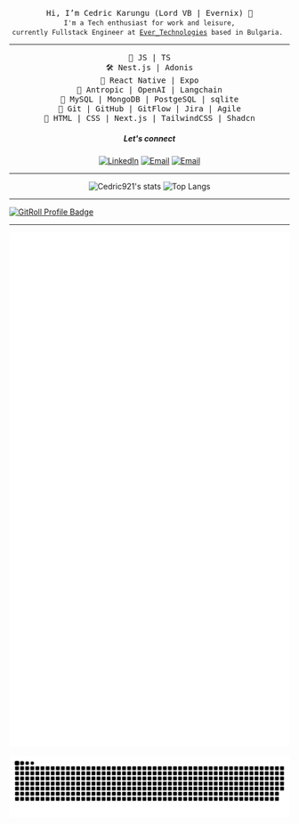 <p align="center">
  <samp> Hi, I’m Cedric Karungu (Lord VB | Evernix) 👋 </samp><br />
  <code><samp>I'm a Tech enthusiast for work and leisure,</samp></code><br />
  <code><samp>currently Fullstack Engineer at <a href="https://ever.tech/">Ever_Technologies</a> based in Bulgaria. </samp></code>
</p>

<!-- <p align="center">
  <samp>I love: <samp><br />  
  <samp>👨‍👩‍👦‍👦 my family !</samp><br />
  <samp>👨‍💻 coding </samp><br />
  <samp> 🎧 music </samp><br />
  <samp> 🗺 traveling </samp><br />
  <samp>... and basically learning anything. </samp><br />
</p> -->

<hr /> 

<p align="center">
  <samp>🔑 JS | TS </samp><br />
  <samp>🛠 Nest.js | Adonis </samp><br />
  <samp>📱 React Native | Expo </samp><br />
  <samp>🤖 Antropic | OpenAI | Langchain </samp><br />
  <samp>💾 MySQL | MongoDB | PostgeSQL | sqlite </samp><br />
  <samp>🧰 Git | GitHub | GitFlow | Jira | Agile  </samp><br />
  <samp>📌 HTML | CSS | Next.js | TailwindCSS | Shadcn </samp><br />
</p>

<h5 align="center"> Let's connect </h5>

<p align="center">
<a href="https://linkedin.com/in/cedric-karungu/"><img alt="LinkedIn" src="https://img.shields.io/badge/LinkedIn-cedrickarungu-blue?style=flat-square&logo=linkedin"></a>
<a href="mailto:ckarungu921@gmail.com"><img alt="Email" src="https://img.shields.io/badge/Email-ckarungu921@gmail.com-blue?style=flat-square&logo=Microsoft%20outlook"></a>
<a href="https://www.upwork.com/freelancers/~018534f0ce2690fa87"><img alt="Email" src="https://img.shields.io/badge/Upwork-Hire%20Me-1CA0F1?style=flat-square&logo=upwork"></a>
</p>

<hr />

<p align="center">
  <img alt="Cedric921's stats" src="https://github-readme-stats.vercel.app/api?username=cedric921&show_icons=true&icon_color=2F81F7&layout=compact&show_owner=true&theme=gotham&text_color=999999&bg_color=00000000&title_color=2F81F7&hide_title=true&hide_border=true" />
  <img alt="Top Langs" src="https://github-readme-stats.vercel.app/api/top-langs/?username=cedric921&include_all_commits=true&layout=compact&langs_count=6&hide=html,css,less,scss,hack,php,javascript,blade&show_icons=true&icon_color=2F81F7&count_private=true&theme=gotham&text_color=999999&bg_color=00000000&title_color=2F81F7&hide_border=true" />
</p>

<hr />

<a href="https://gitroll.io/profile/uBhrlnkxaeoQ7k2egQoGgAQfLZWL2" target="_blank"><img src="https://gitroll.io/api/badges/profiles/v1/uBhrlnkxaeoQ7k2egQoGgAQfLZWL2?theme=dracula" alt="GitRoll Profile Badge"/></a>

<hr />


![Metrics](/github-metrics.svg)

![Snake](/snake/github-snake.svg)
